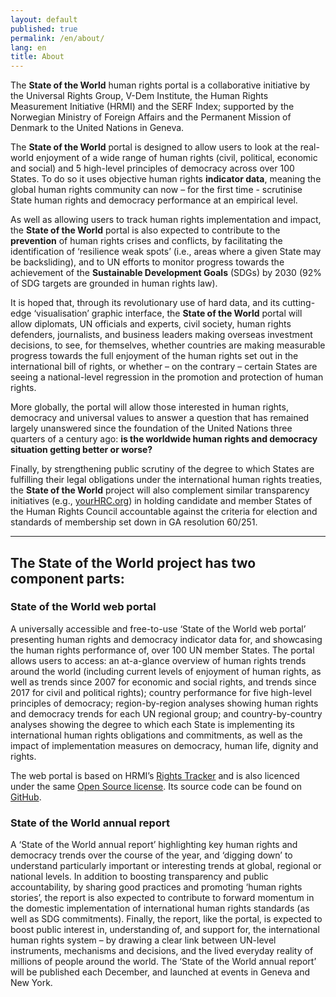 ```yaml
---
layout: default
published: true
permalink: /en/about/
lang: en
title: About
---
```


The **State of the World** human rights portal is a collaborative initiative by the Universal Rights Group, V-Dem Institute, the Human Rights Measurement Initiative (HRMI) and the SERF Index; supported by the Norwegian Ministry of Foreign Affairs and the Permanent Mission of Denmark to the United Nations in Geneva.

The **State of the World** portal is designed to allow users to look at the real-world enjoyment of a wide range of human rights (civil, political, economic and social) and 5 high-level principles of democracy across over 100 States. To do so it uses objective human rights **indicator data**, meaning the global human rights community can now – for the first time - scrutinise State human rights and democracy performance at an empirical level.

As well as allowing users to track human rights implementation and impact, the **State of the World** portal is also expected to contribute to the **prevention** of human rights crises and conflicts, by facilitating the identification of ‘resilience weak spots’ (i.e., areas where a given State may be backsliding), and to UN efforts to monitor progress towards the achievement of the **Sustainable Development Goals** (SDGs) by 2030 (92% of SDG targets are grounded in human rights law).

It is hoped that, through its revolutionary use of hard data, and its cutting-edge ‘visualisation’ graphic interface, the **State of the World** portal will allow diplomats, UN officials and experts, civil society, human rights defenders, journalists, and business leaders making overseas investment decisions, to see, for themselves, whether countries are making measurable progress towards the full enjoyment of the human rights set out in the international bill of rights, or whether – on the contrary – certain States are seeing a national-level regression in the promotion and protection of human rights.

More globally, the portal will allow those interested in human rights, democracy and universal values to answer a question that has remained largely unanswered since the foundation of the United Nations three quarters of a century ago: **is the worldwide human rights and democracy situation getting better or worse?**

Finally, by strengthening public scrutiny of the degree to which States are fulfilling their legal obligations under the international human rights treaties, the **State of the World** project will also complement similar transparency initiatives (e.g., [yourHRC.org](https://yourhrc.org/)) in holding candidate and member States of the Human Rights Council accountable against the criteria for election and standards of membership set down in GA resolution 60/251.

---

## The State of the World project has two component parts:

### State of the World web portal

A universally accessible and free-to-use ‘State of the World web portal’ presenting human rights and democracy indicator data for, and showcasing the human rights performance of, over 100 UN member States. The portal allows users to access: an at-a-glance overview of human rights trends around the world (including current levels of enjoyment of human rights, as well as trends since 2007 for economic and social rights, and trends since 2017 for civil and political rights); country performance for five high-level principles of democracy; region-by-region analyses showing human rights and democracy trends for each UN regional group; and country-by-country analyses showing the degree to which each State is implementing its international human rights obligations and commitments, as well as the impact of implementation measures on democracy, human life, dignity and rights.

The web portal is based on HRMI’s [Rights Tracker](https://rightstracker.org) and is also licenced under the same [Open Source license](https://github.com/dumparkltd/state-of-the-world/blob/master/LICENSE.md). Its source code can be found on [GitHub](https://github.com/dumparkltd/state-of-the-world).

### State of the World annual report

A ‘State of the World annual report’ highlighting key human rights and democracy trends over the course of the year, and ‘digging down’ to understand particularly important or interesting trends at global, regional or national levels. In addition to boosting transparency and public accountability, by sharing good practices and promoting ‘human rights stories’, the report is also expected to contribute to forward momentum in the domestic implementation of international human rights standards (as well as SDG commitments). Finally, the report, like the portal, is expected to boost public interest in, understanding of, and support for, the international human rights system – by drawing a clear link between UN-level instruments, mechanisms and decisions, and the lived everyday reality of millions of people around the world. The ‘State of the World annual report’ will be published each December, and launched at events in Geneva and New York.
